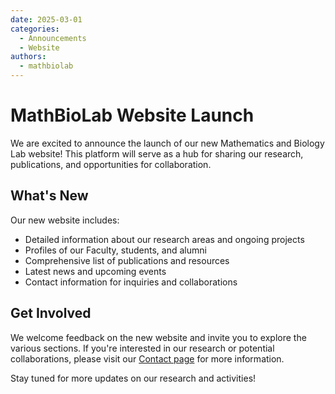 ```yaml
---
date: 2025-03-01
categories:
  - Announcements
  - Website
authors:
  - mathbiolab
---
```


# MathBioLab Website Launch

We are excited to announce the launch of our new Mathematics and Biology Lab website! This platform will serve as a hub for sharing our research, publications, and opportunities for collaboration.

<!-- more -->

## What's New

Our new website includes:

- Detailed information about our research areas and ongoing projects
- Profiles of our Faculty, students, and alumni
- Comprehensive list of publications and resources
- Latest news and upcoming events
- Contact information for inquiries and collaborations

## Get Involved

We welcome feedback on the new website and invite you to explore the various sections. If you're interested in our research or potential collaborations, please visit our [Contact page](../../contact.md) for more information.

Stay tuned for more updates on our research and activities!
